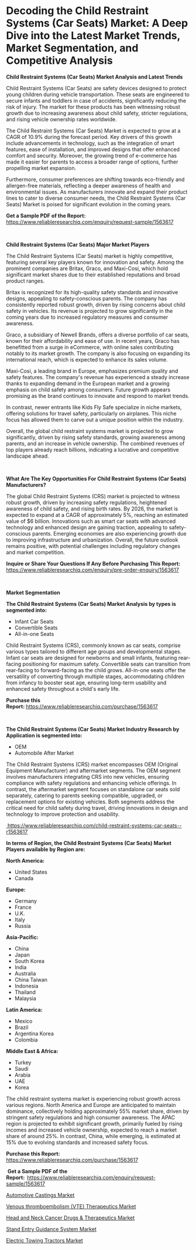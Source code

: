 <p><h1>Decoding the Child Restraint Systems (Car Seats) Market: A Deep Dive into the Latest Market Trends, Market Segmentation, and Competitive Analysis</h1></p><p><strong>Child Restraint Systems (Car Seats) Market Analysis and Latest Trends</strong></p>
<p><p>Child Restraint Systems (Car Seats) are safety devices designed to protect young children during vehicle transportation. These seats are engineered to secure infants and toddlers in case of accidents, significantly reducing the risk of injury. The market for these products has been witnessing robust growth due to increasing awareness about child safety, stricter regulations, and rising vehicle ownership rates worldwide.</p><p>The Child Restraint Systems (Car Seats) Market is expected to grow at a CAGR of 10.9% during the forecast period. Key drivers of this growth include advancements in technology, such as the integration of smart features, ease of installation, and improved designs that offer enhanced comfort and security. Moreover, the growing trend of e-commerce has made it easier for parents to access a broader range of options, further propelling market expansion.</p><p>Furthermore, consumer preferences are shifting towards eco-friendly and allergen-free materials, reflecting a deeper awareness of health and environmental issues. As manufacturers innovate and expand their product lines to cater to diverse consumer needs, the Child Restraint Systems (Car Seats) Market is poised for significant evolution in the coming years.</p></p>
<p><strong>Get a Sample PDF of the Report:&nbsp;</strong> <a href="https://www.reliableresearchiq.com/enquiry/request-sample/1563617?utm_campaign=1088&utm_medium=2&utm_source=Github&utm_content=ia&utm_term=03112024&utm_id=child-restraint-systems-car-seats">https://www.reliableresearchiq.com/enquiry/request-sample/1563617</a></p>
<p>&nbsp;</p>
<p><strong>Child Restraint Systems (Car Seats) Major Market Players</strong></p>
<p><p>The Child Restraint Systems (Car Seats) market is highly competitive, featuring several key players known for innovation and safety. Among the prominent companies are Britax, Graco, and Maxi-Cosi, which hold significant market shares due to their established reputations and broad product ranges.</p><p>Britax is recognized for its high-quality safety standards and innovative designs, appealing to safety-conscious parents. The company has consistently reported robust growth, driven by rising concerns about child safety in vehicles. Its revenue is projected to grow significantly in the coming years due to increased regulatory measures and consumer awareness.</p><p>Graco, a subsidiary of Newell Brands, offers a diverse portfolio of car seats, known for their affordability and ease of use. In recent years, Graco has benefitted from a surge in eCommerce, with online sales contributing notably to its market growth. The company is also focusing on expanding its international reach, which is expected to enhance its sales volume.</p><p>Maxi-Cosi, a leading brand in Europe, emphasizes premium quality and safety features. The company's revenue has experienced a steady increase thanks to expanding demand in the European market and a growing emphasis on child safety among consumers. Future growth appears promising as the brand continues to innovate and respond to market trends.</p><p>In contrast, newer entrants like Kids Fly Safe specialize in niche markets, offering solutions for travel safety, particularly on airplanes. This niche focus has allowed them to carve out a unique position within the industry.</p><p>Overall, the global child restraint systems market is projected to grow significantly, driven by rising safety standards, growing awareness among parents, and an increase in vehicle ownership. The combined revenues of top players already reach billions, indicating a lucrative and competitive landscape ahead.</p></p>
<p>&nbsp;</p>
<p><strong>What Are The Key Opportunities For Child Restraint Systems (Car Seats) Manufacturers?</strong></p>
<p><p>The global Child Restraint Systems (CRS) market is projected to witness robust growth, driven by increasing safety regulations, heightened awareness of child safety, and rising birth rates. By 2026, the market is expected to expand at a CAGR of approximately 5%, reaching an estimated value of $6 billion. Innovations such as smart car seats with advanced technology and enhanced design are gaining traction, appealing to safety-conscious parents. Emerging economies are also experiencing growth due to improving infrastructure and urbanization. Overall, the future outlook remains positive, with potential challenges including regulatory changes and market competition.</p></p>
<p><strong>Inquire or Share Your Questions If Any Before Purchasing This Report:</strong> <a href="https://www.reliableresearchiq.com/enquiry/pre-order-enquiry/1563617?utm_campaign=1088&utm_medium=2&utm_source=Github&utm_content=ia&utm_term=03112024&utm_id=child-restraint-systems-car-seats">https://www.reliableresearchiq.com/enquiry/pre-order-enquiry/1563617</a></p>
<p>&nbsp;</p>
<p><strong>Market Segmentation</strong></p>
<p><strong>The Child Restraint Systems (Car Seats) Market Analysis by types is segmented into:</strong></p>
<p><ul><li>Infant Car Seats</li><li>Convertible Seats</li><li>All-in-one Seats</li></ul></p>
<p><p>Child Restraint Systems (CRS), commonly known as car seats, comprise various types tailored to different age groups and developmental stages. Infant car seats are designed for newborns and small infants, featuring rear-facing positioning for maximum safety. Convertible seats can transition from rear-facing to forward-facing as the child grows. All-in-one seats offer the versatility of converting through multiple stages, accommodating children from infancy to booster seat age, ensuring long-term usability and enhanced safety throughout a child's early life.</p></p>
<p><strong>Purchase this Report:&nbsp;</strong><a href="https://www.reliableresearchiq.com/purchase/1563617?utm_campaign=1088&utm_medium=2&utm_source=Github&utm_content=ia&utm_term=03112024&utm_id=child-restraint-systems-car-seats">https://www.reliableresearchiq.com/purchase/1563617</a></p>
<p>&nbsp;</p>
<p><strong>The Child Restraint Systems (Car Seats) Market Industry Research by Application is segmented into:</strong></p>
<p><ul><li>OEM</li><li>Automobile After Market</li></ul></p>
<p><p>The Child Restraint Systems (CRS) market encompasses OEM (Original Equipment Manufacturer) and aftermarket segments. The OEM segment involves manufacturers integrating CRS into new vehicles, ensuring compliance with safety regulations and enhancing vehicle offerings. In contrast, the aftermarket segment focuses on standalone car seats sold separately, catering to parents seeking compatible, upgraded, or replacement options for existing vehicles. Both segments address the critical need for child safety during travel, driving innovations in design and technology to improve protection and usability.</p></p>
<p><a href="https://www.reliableresearchiq.com/child-restraint-systems-car-seats--r1563617?utm_campaign=1088&utm_medium=2&utm_source=Github&utm_content=ia&utm_term=03112024&utm_id=child-restraint-systems-car-seats">&nbsp;https://www.reliableresearchiq.com/child-restraint-systems-car-seats--r1563617</a></p>
<p><strong>In terms of Region, the Child Restraint Systems (Car Seats) Market Players available by Region are:</strong></p>
<p>
    <p> <strong> North America: </strong>
        <ul>
            <li>United States</li>
            <li>Canada</li>
        </ul>
        </p> 
    <p> <strong> Europe: </strong>
        <ul>
            <li>Germany</li>
            <li>France</li>
            <li>U.K.</li>
            <li>Italy</li>
            <li>Russia</li>
        </ul>
        </p> 
    <p> <strong> Asia-Pacific: </strong>
        <ul>
            <li>China</li>
            <li>Japan</li>
            <li>South Korea</li>
            <li>India</li>
            <li>Australia</li>
            <li>China Taiwan</li>
            <li>Indonesia</li>
            <li>Thailand</li>
            <li>Malaysia</li>
        </ul>
        </p> 
    <p> <strong> Latin America: </strong>
        <ul>
            <li>Mexico</li>
            <li>Brazil</li>
            <li>Argentina Korea</li>
            <li>Colombia</li>
        </ul>
        </p> 
    <p> <strong> Middle East & Africa: </strong>
        <ul>
            <li>Turkey</li>
            <li>Saudi</li>
            <li>Arabia</li>
            <li>UAE</li>
            <li>Korea</li>
        </ul>
    </p>
    </p>
<p><p>The child restraint systems market is experiencing robust growth across various regions. North America and Europe are anticipated to maintain dominance, collectively holding approximately 55% market share, driven by stringent safety regulations and high consumer awareness. The APAC region is projected to exhibit significant growth, primarily fueled by rising incomes and increased vehicle ownership, expected to reach a market share of around 25%. In contrast, China, while emerging, is estimated at 15% due to evolving standards and increased safety focus.</p></p>
<p><strong>Purchase this Report: </strong><a href="https://www.reliableresearchiq.com/purchase/1563617?utm_campaign=1088&utm_medium=2&utm_source=Github&utm_content=ia&utm_term=03112024&utm_id=child-restraint-systems-car-seats">https://www.reliableresearchiq.com/purchase/1563617</a></p>
<p>&nbsp;<strong>Get a Sample PDF of the Report:&nbsp;&nbsp;</strong><a href="https://www.reliableresearchiq.com/enquiry/request-sample/1563617?utm_campaign=1088&utm_medium=2&utm_source=Github&utm_content=ia&utm_term=03112024&utm_id=child-restraint-systems-car-seats">https://www.reliableresearchiq.com/enquiry/request-sample/1563617</a></p>
<p><strong></strong></p>
<p><p><a href="https://www.linkedin.com/pulse/automotive-castings-mosaic-piecing-together-global-market-dynamics-6ezve?utm_campaign=1088&utm_medium=2&utm_source=Github&utm_content=ia&utm_term=03112024&utm_id=child-restraint-systems-car-seats">Automotive Castings Market</a></p><p><a href="https://issuu.com/reportprime-2/docs/venous-thromboembolism-vte-therapeu_b23d353521f687?utm_campaign=1088&utm_medium=2&utm_source=Github&utm_content=ia&utm_term=03112024&utm_id=child-restraint-systems-car-seats">Venous thromboembolism (VTE) Therapeutics Market</a></p><p><a href="https://issuu.com/reportprime-2/docs/head-and-neck-cancer-drugs-therapeu_dfafb20fac7230?utm_campaign=1088&utm_medium=2&utm_source=Github&utm_content=ia&utm_term=03112024&utm_id=child-restraint-systems-car-seats">Head and Neck Cancer Drugs & Therapeutics Market</a></p><p><a href="https://www.linkedin.com/pulse/stand-entry-guidance-system-market-segmentation-geographical-lharc?utm_campaign=1088&utm_medium=2&utm_source=Github&utm_content=ia&utm_term=03112024&utm_id=child-restraint-systems-car-seats">Stand Entry Guidance System Market</a></p><p><a href="https://github.com/malika4dt4reta/Market-Research-Report-List-1/blob/main/electric-towing-tractors-market.md?utm_campaign=1088&utm_medium=2&utm_source=Github&utm_content=ia&utm_term=03112024&utm_id=child-restraint-systems-car-seats">Electric Towing Tractors Market</a></p></p>